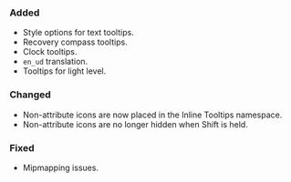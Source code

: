 ### Added

- Style options for text tooltips.
- Recovery compass tooltips.
- Clock tooltips.
- `en_ud` translation.
- Tooltips for light level.

### Changed
- Non-attribute icons are now placed in the Inline Tooltips namespace.
- Non-attribute icons are no longer hidden when Shift is held.

### Fixed
- Mipmapping issues.